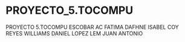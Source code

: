 # PROYECTO_5.TOCOMPU
PROYECTO 5.TOCOMPU
ESCOBAR AC FATIMA DAFHNE ISABEL 
COY REYES WILLIAMS DANIEL
LOPEZ LEM JUAN ANTONIO
